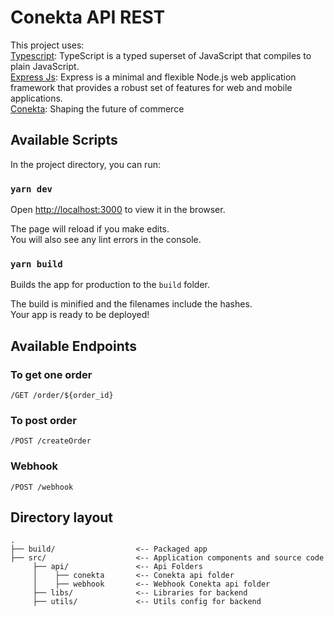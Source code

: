 # Conekta API REST

This project uses:<br />
[Typescript](https://www.typescriptlang.org/): TypeScript is a typed superset of JavaScript that compiles to plain JavaScript.<br />
[Express Js](https://www.express.com/): Express is a minimal and flexible Node.js web application framework that provides a robust set of features for web and mobile applications.<br />
[Conekta](https://developers.conekta.com/api): Shaping the future of commerce<br />

## Available Scripts

In the project directory, you can run:

### `yarn dev`

Open [http://localhost:3000](http://localhost:3000) to view it in the browser.

The page will reload if you make edits.<br />
You will also see any lint errors in the console.

### `yarn build`

Builds the app for production to the `build` folder.<br />

The build is minified and the filenames include the hashes.<br />
Your app is ready to be deployed!

## Available Endpoints

### To get one order

`/GET /order/${order_id}`

### To post order

`/POST /createOrder`

### Webhook

`/POST /webhook`

## Directory layout

```
.
├── build/                  <-- Packaged app
├── src/                    <-- Application components and source code
     ├── api/               <-- Api Folders
     │    ├── conekta       <-- Conekta api folder
     │    ├── webhook       <-- Webhook Conekta api folder
     ├── libs/              <-- Libraries for backend
     ├── utils/             <-- Utils config for backend
```
